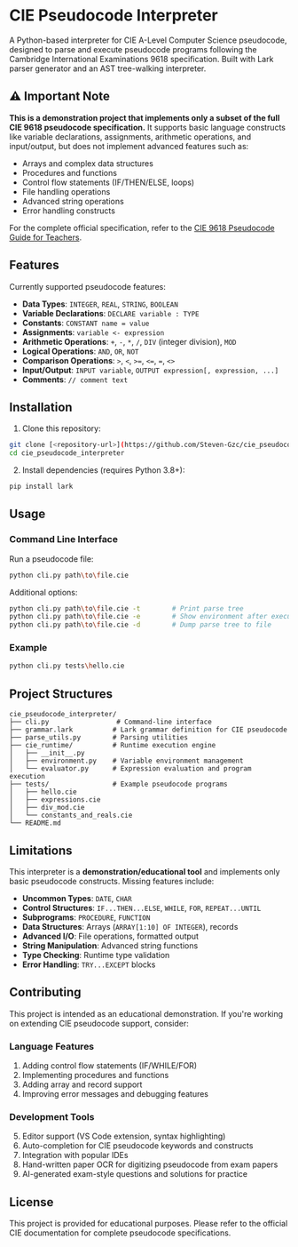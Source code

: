 # CIE Pseudocode Interpreter

A Python-based interpreter for CIE A-Level Computer Science pseudocode, designed to parse and execute pseudocode programs following the Cambridge International Examinations 9618 specification. Built with Lark parser generator and an AST tree-walking interpreter.

## ⚠️ Important Note

**This is a demonstration project that implements only a subset of the full CIE 9618 pseudocode specification.** It supports basic language constructs like variable declarations, assignments, arithmetic operations, and input/output, but does not implement advanced features such as:

- Arrays and complex data structures
- Procedures and functions
- Control flow statements (IF/THEN/ELSE, loops)
- File handling operations
- Advanced string operations
- Error handling constructs

For the complete official specification, refer to the [CIE 9618 Pseudocode Guide for Teachers](697401-2026-pseudocode-guide-for-teachers.pdf).

## Features

Currently supported pseudocode features:

- **Data Types**: `INTEGER`, `REAL`, `STRING`, `BOOLEAN`
- **Variable Declarations**: `DECLARE variable : TYPE`
- **Constants**: `CONSTANT name = value`
- **Assignments**: `variable <- expression`
- **Arithmetic Operations**: `+`, `-`, `*`, `/`, `DIV` (integer division), `MOD`
- **Logical Operations**: `AND`, `OR`, `NOT`
- **Comparison Operations**: `>`, `<`, `>=`, `<=`, `=`, `<>`
- **Input/Output**: `INPUT variable`, `OUTPUT expression[, expression, ...]`
- **Comments**: `// comment text`

## Installation

1. Clone this repository:
```bash
git clone [<repository-url>](https://github.com/Steven-Gzc/cie_pseudocode_interpreter.git)
cd cie_pseudocode_interpreter
```

2. Install dependencies (requires Python 3.8+):
```bash
pip install lark
```

## Usage

### Command Line Interface

Run a pseudocode file:
```bash
python cli.py path\to\file.cie
```

Additional options:
```bash
python cli.py path\to\file.cie -t        # Print parse tree
python cli.py path\to\file.cie -e        # Show environment after execution
python cli.py path\to\file.cie -d        # Dump parse tree to file
```

### Example

```bash
python cli.py tests\hello.cie
```

## Project Structures

```
cie_pseudocode_interpreter/
├── cli.py                 # Command-line interface
├── grammar.lark          # Lark grammar definition for CIE pseudocode
├── parse_utils.py        # Parsing utilities
├── cie_runtime/          # Runtime execution engine
│   ├── __init__.py
│   ├── environment.py    # Variable environment management
│   └── evaluator.py      # Expression evaluation and program execution
├── tests/                # Example pseudocode programs
│   ├── hello.cie
│   ├── expressions.cie
│   ├── div_mod.cie
│   └── constants_and_reals.cie
└── README.md
```

## Limitations

This interpreter is a **demonstration/educational tool** and implements only basic pseudocode constructs. Missing features include:

- **Uncommon Types**:  `DATE`, `CHAR`
- **Control Structures**: `IF...THEN...ELSE`, `WHILE`, `FOR`, `REPEAT...UNTIL`
- **Subprograms**: `PROCEDURE`, `FUNCTION`
- **Data Structures**: Arrays (`ARRAY[1:10] OF INTEGER`), records
- **Advanced I/O**: File operations, formatted output
- **String Manipulation**: Advanced string functions
- **Type Checking**: Runtime type validation
- **Error Handling**: `TRY...EXCEPT` blocks

## Contributing

This project is intended as an educational demonstration. If you're working on extending CIE pseudocode support, consider:

### Language Features
1. Adding control flow statements (IF/WHILE/FOR)
2. Implementing procedures and functions
3. Adding array and record support
4. Improving error messages and debugging features

### Development Tools
5. Editor support (VS Code extension, syntax highlighting)
6. Auto-completion for CIE pseudocode keywords and constructs
7. Integration with popular IDEs
8. Hand-written paper OCR for digitizing pseudocode from exam papers
9. AI-generated exam-style questions and solutions for practice

## License

This project is provided for educational purposes. Please refer to the official CIE documentation for complete pseudocode specifications.
